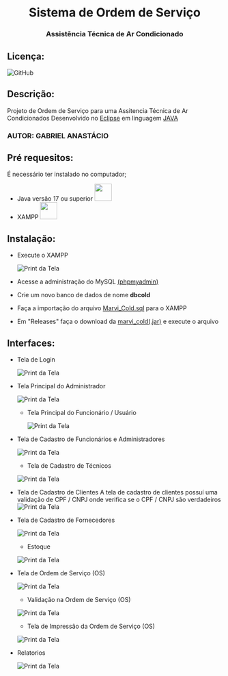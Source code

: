 <h1 align="center">Sistema de Ordem de Serviço</h1>
<h3 align="center">Assistência Técnica de Ar Condicionado</h3>

## Licença: 
![GitHub](https://img.shields.io/github/license/gabpereiraa/sistema_ordem_servico?style=for-the-badge)

## Descrição:
Projeto de Ordem de Serviço para uma Assitencia Técnica de Ar Condicionados
 Desenvolvido no [Eclipse](https://www.eclipse.org/) em linguagem [JAVA](https://www.java.com/pt-BR/)


### AUTOR: GABRIEL ANASTÁCIO

## Pré requesitos:
É necessário ter instalado no computador;
* Java versão 17 ou superior <a href="https://www.java.com/pt-BR/" > <img src="https://cdn.jsdelivr.net/gh/devicons/devicon/icons/java/java-original-wordmark.svg" width="40" height="40"/> </a>
* XAMPP  <a href="https://www.apachefriends.org/pt_br/index.html" > <img src="https://static-00.iconduck.com/assets.00/xampp-icon-508x512-hsh5ht6u.png" width="40" height="40" /> </a>

 ## Instalação:
* Execute o XAMPP

  ![Print da Tela](https://github.com/gabpereiraa/sistema_ordem_servico/blob/main/img/xampp.png)
* Acesse a administração do MySQL [(phpmyadmin)](https://locallhost.me/phpmyadmin)
* Crie um novo banco de dados de nome **dbcold**
* Faça a importação do arquivo [Marvi_Cold.sql](https://github.com/gabpereiraa/sistema_ordem_servico/blob/main/Marvi_Cold.sql)
 para o XAMPP
* Em "Releases" faça o download da [marvi_cold(.jar)](https://github.com/gabpereiraa/sistema_ordem_servico/releases/download/marvi_cold/marvi_cold.jar)  e execute o arquivo
          
## Interfaces:
* Tela de Login
  
  ![Print da Tela](https://github.com/gabpereiraa/sistema_ordem_servico/blob/main/img/tela_login.png)
* Tela Principal do Administrador

    ![Print da Tela](https://github.com/gabpereiraa/sistema_ordem_servico/blob/main/img/tela_principal_adm.png)
  * Tela Principal do Funcionário / Usuário

    ![Print da Tela](https://github.com/gabpereiraa/sistema_ordem_servico/blob/main/img/tela_principal_user.png)
* Tela de Cadastro de Funcionários e Administradores

     ![Print da Tela](https://github.com/gabpereiraa/sistema_ordem_servico/blob/main/img/tela_funcionarios.png)
  * Tela de Cadastro de Técnicos

  ![Print da Tela](https://github.com/gabpereiraa/sistema_ordem_servico/blob/main/img/tela_tecnicos.png)
* Tela de Cadastro de Clientes
  A tela de cadastro de clientes possuí uma validação de CPF / CNPJ onde verifica se o CPF / CNPJ são verdadeiros
  ![Print da Tela](https://github.com/gabpereiraa/sistema_ordem_servico/blob/main/img/tela_clientes.png)
* Tela de Cadastro de Fornecedores

  ![Print da Tela](https://github.com/gabpereiraa/sistema_ordem_servico/blob/main/img/tela_fornecedores.png)
  * Estoque

  ![Print da Tela](https://github.com/gabpereiraa/sistema_ordem_servico/blob/main/img/tela_produtos.png)
* Tela de Ordem de Serviço (OS)

  ![Print da Tela](https://github.com/gabpereiraa/sistema_ordem_servico/blob/main/img/tela_OS_completa.png)
  * Validação na Ordem de Serviço (OS)

  ![Print da Tela](https://github.com/gabpereiraa/sistema_ordem_servico/blob/main/img/valida%C3%A7%C3%A3o_OS.png)
  * Tela de Impressão da Ordem de Serviço (OS)

  ![Print da Tela](https://github.com/gabpereiraa/sistema_ordem_servico/blob/main/img/impressao_OS_completa.jpg)
* Relatorios

  ![Print da Tela](https://github.com/gabpereiraa/sistema_ordem_servico/blob/main/img/tela_relatorios.png)
